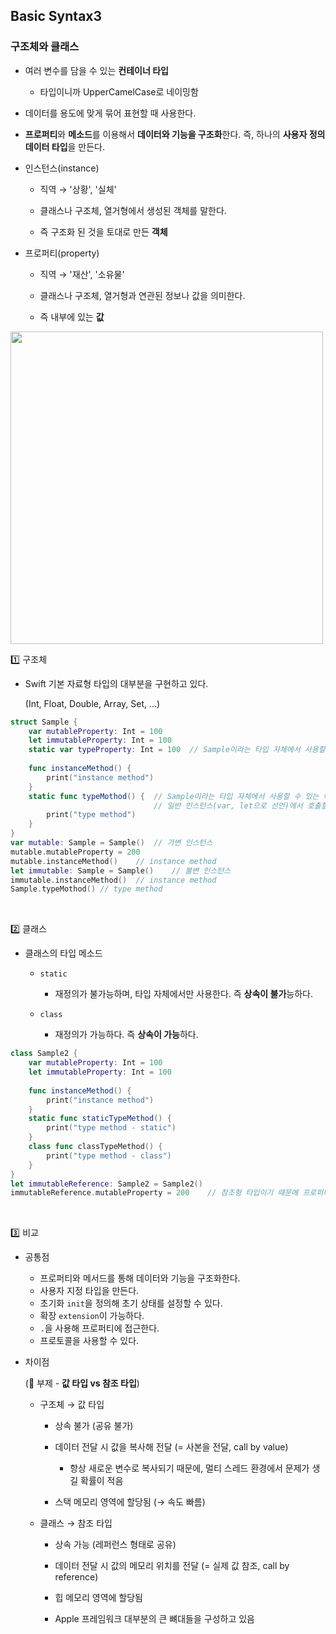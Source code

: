 ## Basic Syntax3

### 구조체와 클래스

- 여러 변수를 담을 수 있는 **컨테이너 타입**

    - 타입이니까 UpperCamelCase로 네이밍함
    
- 데이터를 용도에 맞게 묶어 표현할 때 사용한다.

- **프로퍼티**와 **메소드**를 이용해서 **데이터와 기능을 구조화**한다. 즉, 하나의 **사용자 정의 데이터 타입**을 만든다.

- 인스턴스(instance)

    - 직역 → '상황', '실체'
    
    - 클래스나 구조체, 열거형에서 생성된 객체를 말한다.
    
    - 즉 구조화 된 것을 토대로 만든 **객체**
    
- 프로퍼티(property)

    - 직역 → '재산', '소유물'
    
    - 클래스나 구조체, 열거형과 연관된 정보나 값을 의미한다.
    
    - 즉 내부에 있는 **값**
    
<img src="https://user-images.githubusercontent.com/70689381/153862869-9bdd5e2a-253f-43bc-b5d9-94b6e5ca8c74.jpeg" width=500>

<br>

1️⃣ 구조체

- Swift 기본 자료형 타입의 대부분을 구현하고 있다.
    
    (Int, Float, Double, Array, Set, ...)
    

```swift
struct Sample {
    var mutableProperty: Int = 100
    let immutableProperty: Int = 100
    static var typeProperty: Int = 100  // Sample이라는 타입 자체에서 사용할 수 있는 프로퍼티
    
    func instanceMethod() {
        print("instance method")
    }
    static func typeMothod() {  // Sample이라는 타입 자체에서 사용할 수 있는 메소드
                                // 일반 인스턴스(var, let으로 선언)에서 호출할 수 없음
        print("type method")
    }
}
var mutable: Sample = Sample()  // 가변 인스턴스
mutable.mutableProperty = 200
mutable.instanceMethod()    // instance method
let immutable: Sample = Sample()    // 불변 인스턴스
immutable.instanceMethod()  // instance method
Sample.typeMothod() // type method
```

<br>

2️⃣ 클래스

- 클래스의 타입 메소드

    - `static`
    
        - 재정의가 불가능하며, 타입 자체에서만 사용한다. 즉 **상속이 불가**능하다.
    - `class`
    
        - 재정의가 가능하다. 즉 **상속이 가능**하다.

```swift
class Sample2 {
    var mutableProperty: Int = 100
    let immutableProperty: Int = 100
    
    func instanceMethod() {
        print("instance method")
    }
    static func staticTypeMethod() {
        print("type method - static")
    }
    class func classTypeMethod() {
        print("type method - class")
    }
}
let immutableReference: Sample2 = Sample2()
immutableReference.mutableProperty = 200    // 참조형 타입이기 때문에 프로퍼티의 변경이 가능. (⭐️ 구조체와 다른 점)
```

<br>

3️⃣ 비교

- 공통점
    - 프로퍼티와 메서드를 통해 데이터와 기능을 구조화한다.
    - 사용자 지정 타입을 만든다.
    - 초기화 `init`을 정의해 초기 상태를 설정할 수 있다.
    - 확장 `extension`이 가능하다.
    - `.`을 사용해 프로퍼티에 접근한다.
    - 프로토콜을 사용할 수 있다.
- 차이점
    
    (👀 부제 - **값 타입 vs 참조 타입**)
    
    - 구조체 → 값 타입
    
        - 상속 불가 (공유 불가)
        
        - 데이터 전달 시 값을 복사해 전달
            (= 사본을 전달, call by value)
            
            - 항상 새로운 변수로 복사되기 때문에, 멀티 스레드 환경에서 문제가 생길 확률이 적음
            
        - 스택 메모리 영역에 할당됨 (→ 속도 빠름)
        
    - 클래스 → 참조 타입
    
      - 상속 가능 (레퍼런스 형태로 공유)
      
      - 데이터 전달 시 값의 메모리 위치를 전달
          (= 실제 값 참조, call by reference)
         
      - 힙 메모리 영역에 할당됨
      
      - Apple 프레임워크 대부분의 큰 뼈대들을 구성하고 있음
   
